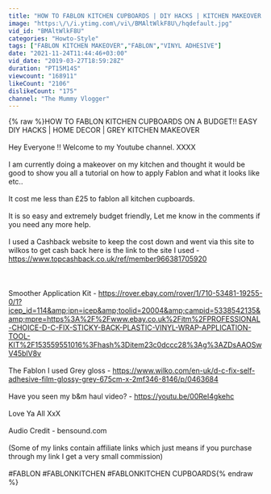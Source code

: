 ```yaml
---
title: "HOW TO FABLON KITCHEN CUPBOARDS | DIY HACKS | KITCHEN MAKEOVER ON A BUDGET PART 1"
image: "https:\/\/i.ytimg.com\/vi\/BMAltWlkF8U\/hqdefault.jpg"
vid_id: "BMAltWlkF8U"
categories: "Howto-Style"
tags: ["FABLON KITCHEN MAKEOVER","FABLON","VINYL ADHESIVE"]
date: "2021-11-24T11:44:46+03:00"
vid_date: "2019-03-27T18:59:28Z"
duration: "PT15M14S"
viewcount: "168911"
likeCount: "2106"
dislikeCount: "175"
channel: "The Mummy Vlogger"
---
```

{% raw %}HOW TO FABLON KITCHEN CUPBOARDS ON A BUDGET!! EASY DIY HACKS | HOME DECOR | GREY KITCHEN MAKEOVER<br /><br />Hey Everyone !! Welcome to my Youtube channel. XXXX<br /><br />I am currently doing a makeover on my kitchen and thought it would be good to show you all a tutorial on how to apply Fablon and what it looks like etc..<br /><br />It cost me less than £25 to fablon all kitchen cupboards.<br /><br />It is so easy and extremely budget friendly, Let me know in the comments if you need any more help.<br /><br />I used a Cashback website to keep the cost down and went via this site to wilkos to get cash back here is the link to the site I used - <a rel="nofollow" target="blank" href="https://www.topcashback.co.uk/ref/member966381705920">https://www.topcashback.co.uk/ref/member966381705920</a><br /><br /><br /><br />Smoother Application Kit - <a rel="nofollow" target="blank" href="https://rover.ebay.com/rover/1/710-53481-19255-0/1?icep_id=114&amp;ipn=icep&amp;toolid=20004&amp;campid=5338542135&amp;mpre=https%3A%2F%2Fwww.ebay.co.uk%2Fitm%2FPROFESSIONAL-CHOICE-D-C-FIX-STICKY-BACK-PLASTIC-VINYL-WRAP-APPLICATION-TOOL-KIT%2F153559551016%3Fhash%3Ditem23c0dccc28%3Ag%3AZDsAAOSwV45blV8v">https://rover.ebay.com/rover/1/710-53481-19255-0/1?icep_id=114&amp;ipn=icep&amp;toolid=20004&amp;campid=5338542135&amp;mpre=https%3A%2F%2Fwww.ebay.co.uk%2Fitm%2FPROFESSIONAL-CHOICE-D-C-FIX-STICKY-BACK-PLASTIC-VINYL-WRAP-APPLICATION-TOOL-KIT%2F153559551016%3Fhash%3Ditem23c0dccc28%3Ag%3AZDsAAOSwV45blV8v</a><br /><br />The Fablon I used Grey gloss - <a rel="nofollow" target="blank" href="https://www.wilko.com/en-uk/d-c-fix-self-adhesive-film-glossy-grey-675cm-x-2mf346-8146/p/0463684">https://www.wilko.com/en-uk/d-c-fix-self-adhesive-film-glossy-grey-675cm-x-2mf346-8146/p/0463684</a><br /><br />Have you seen my b&amp;m haul video? - <a rel="nofollow" target="blank" href="https://youtu.be/00ReI4gkehc">https://youtu.be/00ReI4gkehc</a><br /><br />Love Ya All XxX<br /><br />Audio Credit - bensound.com<br /><br />(Some of my links contain affiliate links which just means if you purchase through my link I get a very small commission)<br /><br />#FABLON #FABLONKITCHEN #FABLONKITCHEN CUPBOARDS{% endraw %}
